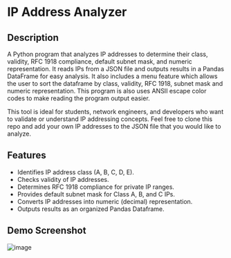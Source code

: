 # IP Address Analyzer  

## Description  
A Python program that analyzes IP addresses to determine their class, validity, RFC 1918 compliance, default subnet mask, and numeric representation. It reads IPs from a JSON file and outputs results in a Pandas DataFrame for easy analysis. It also includes a menu feature which allows the user to sort the dataframe by class, validity, RFC 1918, subnet mask and numeric representation. This program is also uses ANSII escape color codes to make reading the program output easier.  

This tool is ideal for students, network engineers, and developers who want to validate or understand IP addressing concepts. Feel free to clone this repo and add your own IP addresses to the JSON file that you would like to analyze.

## Features  
- Identifies IP address class (A, B, C, D, E).  
- Checks validity of IP addresses.  
- Determines RFC 1918 compliance for private IP ranges.  
- Provides default subnet mask for Class A, B, and C IPs.  
- Converts IP addresses into numeric (decimal) representation.
- Outputs results as an organized Pandas Dataframe.

## Demo Screenshot
![image](https://github.com/user-attachments/assets/503e3375-462b-43ea-9ba9-44c75176db53)

